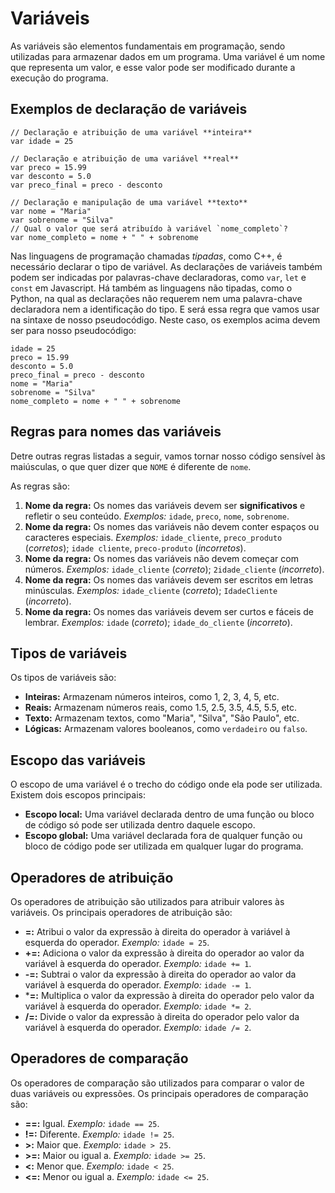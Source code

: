# Variáveis

As variáveis são elementos fundamentais em programação, sendo utilizadas para armazenar dados em um programa. Uma variável é um nome que representa um valor, e esse valor pode ser modificado durante a execução do programa.

## Exemplos de declaração de variáveis

```
// Declaração e atribuição de uma variável **inteira**
var idade = 25

// Declaração e atribuição de uma variável **real**
var preco = 15.99
var desconto = 5.0
var preco_final = preco - desconto

// Declaração e manipulação de uma variável **texto**
var nome = "Maria"
var sobrenome = "Silva"
// Qual o valor que será atribuído à variável `nome_completo`?
var nome_completo = nome + " " + sobrenome
```

Nas linguagens de programação chamadas _tipadas_, como C++, é necessário declarar o tipo de variável. As declarações de variáveis também podem ser indicadas por palavras-chave declaradoras, como `var`, `let` e `const` em Javascript. Há também as linguagens não tipadas, como o Python, na qual as declarações não requerem nem uma palavra-chave declaradora nem a identificação do tipo. E será essa regra que vamos usar na sintaxe de nosso pseudocódigo. Neste caso, os exemplos acima devem ser para nosso pseudocódigo:

```
idade = 25
preco = 15.99
desconto = 5.0
preco_final = preco - desconto
nome = "Maria"
sobrenome = "Silva"
nome_completo = nome + " " + sobrenome
```

## Regras para nomes das variáveis

Detre outras regras listadas a seguir, vamos tornar nosso código sensível às maiúsculas, o que quer dizer que `NOME` é diferente de `nome`.

As regras são:

1. **Nome da regra:** Os nomes das variáveis devem ser **significativos** e refletir o seu conteúdo. _Exemplos:_ `idade`, `preco`, `nome`, `sobrenome`.
2. **Nome da regra:** Os nomes das variáveis não devem conter espaços ou caracteres especiais. _Exemplos:_ `idade_cliente`, `preco_produto` (_corretos_); `idade cliente`, `preco-produto` (_incorretos_).
3. **Nome da regra:** Os nomes das variáveis não devem começar com números. _Exemplos:_ `idade_cliente` (_correto_); `2idade_cliente` (_incorreto_).
4. **Nome da regra:** Os nomes das variáveis devem ser escritos em letras minúsculas. _Exemplos:_ `idade_cliente` (_correto_); `IdadeCliente` (_incorreto_).
5. **Nome da regra:** Os nomes das variáveis devem ser curtos e fáceis de lembrar. _Exemplos:_ `idade` (_correto_); `idade_do_cliente` (_incorreto_).

## Tipos de variáveis

Os tipos de variáveis são:

- **Inteiras:** Armazenam números inteiros, como 1, 2, 3, 4, 5, etc.
- **Reais:** Armazenam números reais, como 1.5, 2.5, 3.5, 4.5, 5.5, etc.
- **Texto:** Armazenam textos, como "Maria", "Silva", "São Paulo", etc.
- **Lógicas:** Armazenam valores booleanos, como `verdadeiro` ou `falso`.

## Escopo das variáveis

O escopo de uma variável é o trecho do código onde ela pode ser utilizada. Existem dois escopos principais:

- **Escopo local:** Uma variável declarada dentro de uma função ou bloco de código só pode ser utilizada dentro daquele escopo.
- **Escopo global:** Uma variável declarada fora de qualquer função ou bloco de código pode ser utilizada em qualquer lugar do programa.

## Operadores de atribuição

Os operadores de atribuição são utilizados para atribuir valores às variáveis. Os principais operadores de atribuição são:

- **=:** Atribui o valor da expressão à direita do operador à variável à esquerda do operador. _Exemplo:_ `idade = 25`.
- **+=:** Adiciona o valor da expressão à direita do operador ao valor da variável à esquerda do operador. _Exemplo:_ `idade += 1`.
- **-=:** Subtrai o valor da expressão à direita do operador ao valor da variável à esquerda do operador. _Exemplo:_ `idade -= 1`.
- ***=:** Multiplica o valor da expressão à direita do operador pelo valor da variável à esquerda do operador. _Exemplo:_ `idade *= 2`.
- **/=:** Divide o valor da expressão à direita do operador pelo valor da variável à esquerda do operador. _Exemplo:_ `idade /= 2`.

## Operadores de comparação

Os operadores de comparação são utilizados para comparar o valor de duas variáveis ou expressões. Os principais operadores de comparação são:

- **==:** Igual. _Exemplo:_ `idade == 25`.
- **!=:** Diferente. _Exemplo:_ `idade != 25`.
- **>:** Maior que. _Exemplo:_ `idade > 25`.
- **>=:** Maior ou igual a. _Exemplo:_ `idade >= 25`.
- **<:** Menor que. _Exemplo:_ `idade < 25`.
- **<=:** Menor ou igual a. _Exemplo:_ `idade <= 25`.
